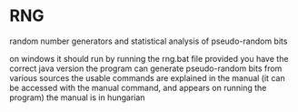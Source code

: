 # RNG
random number generators and statistical analysis of pseudo-random bits

on windows it should run by running the rng.bat file provided you have the correct java version
the program can generate pseudo-random bits from various sources
the usable commands are explained in the manual (it can be accessed with the manual command, and appears on running the program)
the manual is in hungarian

